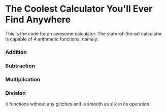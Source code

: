 # The Coolest Calculator You'll Ever Find Anywhere
This is the code for an awesome calculator. The state-of-the-art calculator is capable of 4 arithmetic functions, namely:
### Addition
### Subtraction
### Multiplication
### Division
It functions without any glitches and is smooth as silk in its operation.
